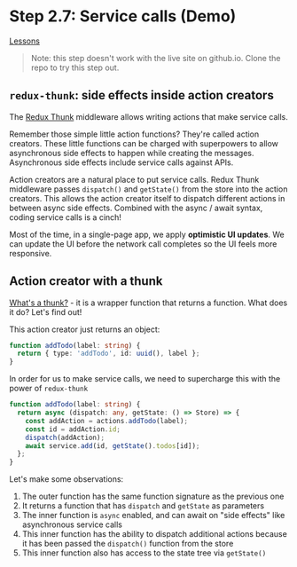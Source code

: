 # Step 2.7: Service calls (Demo)

[Lessons](../)

> Note: this step doesn't work with the live site on github.io. Clone the repo to try this step out.

## `redux-thunk`: side effects inside action creators

The [Redux Thunk](https://github.com/reduxjs/redux-thunk) middleware allows writing actions that make service calls.

Remember those simple little action functions? They're called action creators. These little functions can be charged with superpowers to allow asynchronous side effects to happen while creating the messages. Asynchronous side effects include service calls against APIs.

Action creators are a natural place to put service calls. Redux Thunk middleware passes `dispatch()` and `getState()` from the store into the action creators. This allows the action creator itself to dispatch different actions in between async side effects. Combined with the async / await syntax, coding service calls is a cinch!

Most of the time, in a single-page app, we apply **optimistic UI updates**. We can update the UI before the network call completes so the UI feels more responsive.

## Action creator with a thunk

[What's a thunk?](https://daveceddia.com/what-is-a-thunk/) - it is a wrapper function that returns a function. What does it do? Let's find out!

This action creator just returns an object:

```ts
function addTodo(label: string) {
  return { type: 'addTodo', id: uuid(), label };
}
```

In order for us to make service calls, we need to supercharge this with the power of `redux-thunk`

```ts
function addTodo(label: string) {
  return async (dispatch: any, getState: () => Store) => {
    const addAction = actions.addTodo(label);
    const id = addAction.id;
    dispatch(addAction);
    await service.add(id, getState().todos[id]);
  };
}
```

Let's make some observations:

1. The outer function has the same function signature as the previous one
2. It returns a function that has `dispatch` and `getState` as parameters
3. The inner function is `async` enabled, and can await on "side effects" like asynchronous service calls
4. This inner function has the ability to dispatch additional actions because it has been passed the `dispatch()` function from the store
5. This inner function also has access to the state tree via `getState()`

